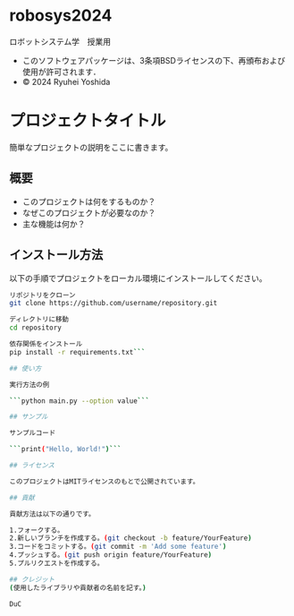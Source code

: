 # robosys2024
ロボットシステム学　授業用
- このソフトウェアパッケージは、3条項BSDライセンスの下、再頒布および使用が許可されます．
- © 2024 Ryuhei Yoshida
# プロジェクトタイトル

簡単なプロジェクトの説明をここに書きます。

## 概要

- このプロジェクトは何をするものか？
- なぜこのプロジェクトが必要なのか？
- 主な機能は何か？

## インストール方法

以下の手順でプロジェクトをローカル環境にインストールしてください。

```bash
リポジトリをクローン
git clone https://github.com/username/repository.git

ディレクトリに移動
cd repository

依存関係をインストール
pip install -r requirements.txt```

## 使い方

実行方法の例

```python main.py --option value```

## サンプル

サンプルコード

```print("Hello, World!")```

## ライセンス

このプロジェクトはMITライセンスのもとで公開されています。

## 貢献

貢献方法は以下の通りです。

1.フォークする。
2.新しいブランチを作成する。(git checkout -b feature/YourFeature)
3.コードをコミットする。(git commit -m 'Add some feature')
4.プッシュする。(git push origin feature/YourFeature)
5.プルリクエストを作成する。

## クレジット
(使用したライブラリや貢献者の名前を記す。)

DuC
